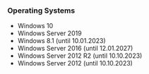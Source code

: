 
### Operating Systems

- Windows 10
- Windows Server 2019
- Windows 8.1 (until 10.01.2023)
- Windows Server 2016 (until 12.01.2027)
- Windows Server 2012 R2 (until 10.10.2023)
- Windows Server 2012 (until 10.10.2023)
